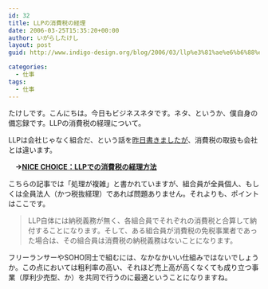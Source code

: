 ```yaml
---
id: 32
title: LLPの消費税の経理
date: 2006-03-25T15:35:20+00:00
author: いがらしたけし
layout: post
guid: http://www.indigo-design.org/blog/2006/03/llp%e3%81%ae%e6%b6%88%e8%b2%bb%e7%a8%8e%e3%81%ae%e7%b5%8c%e7%90%86/

categories:
  - 仕事
tags:
  - 仕事
---
```

たけしです。こんにちは。今日もビジネスネタです。ネタ、というか、僕自身の備忘録です。LLPの消費税の経理について。

<!--more-->


  
LLPは会社じゃなく組合だ、という話を<a href="http://armadillo75.blog35.fc2.com/blog-entry-30.html" target="_blank" class="broken_link">昨日書きましたが</a>、消費税の取扱も会社とは違います。
  
　**→<a href="http://blog.goo.ne.jp/nice_choice_2005/e/965002c54add1dc8ccb148d728c8b78b" target="_blank">NICE CHOICE：LLPでの消費税の経理方法</a>**
  
こちらの記事では「処理が複雑」と書かれていますが、組合員が全員個人、もしくは全員法人（かつ税抜経理）であれば問題ありません。それよりも、ポイントはここです。

> LLP自体には納税義務が無く、各組合員でそれぞれの消費税と合算して納付することになります。そして、ある組合員が消費税の免税事業者であった場合は、その組合員は消費税の納税義務はないことになります。

フリーランサーやSOHO同士で組むには、なかなかいい仕組みではないでしょうか。この点においては粗利率の高い、それほど売上高が高くなくても成り立つ事業（厚利少売型、か）を共同で行うのに最適ということになりますね。
